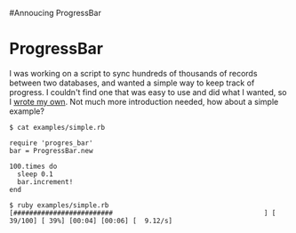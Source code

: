 #Annoucing ProgressBar

# ProgressBar

I was working on a script to sync hundreds of thousands of records
between two databases, and wanted a simple way to keep track of
progress. I couldn't find one that was easy to use and did what I
wanted, so I [wrote my own][github]. Not much more introduction needed, how about
a simple example?

    $ cat examples/simple.rb

    require 'progres_bar'
    bar = ProgressBar.new

    100.times do
      sleep 0.1
      bar.increment!
    end

    $ ruby examples/simple.rb
    [#########################                                      ] [ 39/100] [ 39%] [00:04] [00:06] [  9.12/s]


[github]: https://github.com/paul/progress_bar

